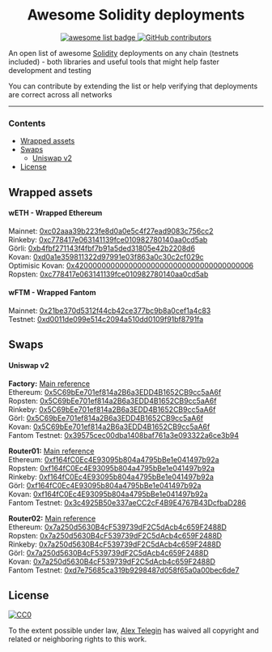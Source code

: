 <div align="center">
  <h1 align="center">Awesome Solidity deployments</h1>
  <p align="center">
    <a href="https://github.com/sindresorhus/awesome">
      <img alt="awesome list badge" src="https://cdn.rawgit.com/sindresorhus/awesome/d7305f38d29fed78fa85652e3a63e154dd8e8829/media/badge.svg">
    </a>
    <a href="https://github.com/drinkius/awesome-solidity-deployments/graphs/contributors">
      <img alt="GitHub contributors" src="https://img.shields.io/github/contributors/drinkius/awesome-solidity-deployments">
    </a>
  </p>
  
  <p align="left">An open list of awesome <a href="https://en.wikipedia.org/wiki/Solidity">Solidity</a> deployments on any chain (testnets included) - both libraries and useful tools that might help faster development and testing</p>
  <p align="left">You can contribute by extending the list or help verifying that deployments are correct across all networks</p>
  
</div>

---

### Contents
- [Wrapped assets](#wrapped-assets)
- [Swaps](#swaps)
  - [Uniswap v2](#uniswap-v2)
- [License](#license)

## Wrapped assets
#### wETH - Wrapped Ethereum
Mainnet: [0xc02aaa39b223fe8d0a0e5c4f27ead9083c756cc2](https://etherscan.io/address/0xc02aaa39b223fe8d0a0e5c4f27ead9083c756cc2#code)  
Rinkeby: [0xc778417e063141139fce010982780140aa0cd5ab](https://rinkeby.etherscan.io/address/0xc778417e063141139fce010982780140aa0cd5ab#code)  
Görli:  [0xb4fbf271143f4fbf7b91a5ded31805e42b2208d6](https://goerli.etherscan.io/address/0xb4fbf271143f4fbf7b91a5ded31805e42b2208d6#code)  
Kovan: [0xd0a1e359811322d97991e03f863a0c30c2cf029c](https://kovan.etherscan.io/address/0xd0a1e359811322d97991e03f863a0c30c2cf029c#code)  
Optimisic Kovan: [0x4200000000000000000000000000000000000006](https://optimistic.etherscan.io/address/0x4200000000000000000000000000000000000006)  
Ropsten: [0xc778417e063141139fce010982780140aa0cd5ab](https://ropsten.etherscan.io/address/0xc778417e063141139fce010982780140aa0cd5ab#code)  
#### wFTM - Wrapped Fantom
Mainnet: [0x21be370d5312f44cb42ce377bc9b8a0cef1a4c83](https://ftmscan.com/address/0x21be370d5312f44cb42ce377bc9b8a0cef1a4c83#code)  
Testnet: [0xd0011de099e514c2094a510dd0109f91bf8791fa](https://testnet.ftmscan.com/address/0xd0011de099e514c2094a510dd0109f91bf8791fa#code)  
## Swaps

#### Uniswap v2
**Factory:**
[Main reference](https://docs.uniswap.org/protocol/V2/reference/smart-contracts/factory)  
Ethereum: [0x5C69bEe701ef814a2B6a3EDD4B1652CB9cc5aA6f](https://etherscan.io/address/0x5C69bEe701ef814a2B6a3EDD4B1652CB9cc5aA6f#code)  
Ropsten: [0x5C69bEe701ef814a2B6a3EDD4B1652CB9cc5aA6f](https://ropsten.etherscan.io/address/0x5C69bEe701ef814a2B6a3EDD4B1652CB9cc5aA6f#code)  
Rinkeby: [0x5C69bEe701ef814a2B6a3EDD4B1652CB9cc5aA6f](https://rinkeby.etherscan.io/address/0x5C69bEe701ef814a2B6a3EDD4B1652CB9cc5aA6f#code)  
Görl: [0x5C69bEe701ef814a2B6a3EDD4B1652CB9cc5aA6f](https://goerli.etherscan.io/address/0x5C69bEe701ef814a2B6a3EDD4B1652CB9cc5aA6f#code)  
Kovan: [0x5C69bEe701ef814a2B6a3EDD4B1652CB9cc5aA6f](https://kovan.etherscan.io/address/0x5C69bEe701ef814a2B6a3EDD4B1652CB9cc5aA6f#code)  
Fantom Testnet: [0x39575cec00dba1408baf761a3e093322a6ce3b94](https://testnet.ftmscan.com/address/0x39575cec00dba1408baf761a3e093322a6ce3b94#code)  

**Router01:**
[Main reference](https://docs.uniswap.org/protocol/V2/reference/smart-contracts/router-01)  
Ethereum: [0xf164fC0Ec4E93095b804a4795bBe1e041497b92a](https://etherscan.io/address/0xf164fC0Ec4E93095b804a4795bBe1e041497b92a#code)  
Ropsten: [0xf164fC0Ec4E93095b804a4795bBe1e041497b92a](https://ropsten.etherscan.io/address/0xf164fC0Ec4E93095b804a4795bBe1e041497b92a#code)  
Rinkeby: [0xf164fC0Ec4E93095b804a4795bBe1e041497b92a](https://rinkeby.etherscan.io/address/0xf164fC0Ec4E93095b804a4795bBe1e041497b92a#code)  
Görl: [0xf164fC0Ec4E93095b804a4795bBe1e041497b92a](https://goerli.etherscan.io/address/0xf164fC0Ec4E93095b804a4795bBe1e041497b92a#code)  
Kovan: [0xf164fC0Ec4E93095b804a4795bBe1e041497b92a](https://kovan.etherscan.io/address/0xf164fC0Ec4E93095b804a4795bBe1e041497b92a#code)  
Fantom Testnet: [0x3c4925B50e337aeCC2cF4B9E4767B43DcfbaD286](https://testnet.ftmscan.com/address/0x3c4925b50e337aecc2cf4b9e4767b43dcfbad286#code)  

**Router02:**
[Main reference](https://docs.uniswap.org/protocol/V2/reference/smart-contracts/router-02)  
Ethereum: [0x7a250d5630B4cF539739dF2C5dAcb4c659F2488D](https://etherscan.io/address/0x7a250d5630B4cF539739dF2C5dAcb4c659F2488D#code)  
Ropsten: [0x7a250d5630B4cF539739dF2C5dAcb4c659F2488D](https://ropsten.etherscan.io/address/0x7a250d5630B4cF539739dF2C5dAcb4c659F2488D#code)  
Rinkeby: [0x7a250d5630B4cF539739dF2C5dAcb4c659F2488D](https://rinkeby.etherscan.io/address/0x7a250d5630B4cF539739dF2C5dAcb4c659F2488D#code)  
Görl: [0x7a250d5630B4cF539739dF2C5dAcb4c659F2488D](https://goerli.etherscan.io/address/0x7a250d5630B4cF539739dF2C5dAcb4c659F2488D#code)  
Kovan: [0x7a250d5630B4cF539739dF2C5dAcb4c659F2488D](https://kovan.etherscan.io/address/0x7a250d5630B4cF539739dF2C5dAcb4c659F2488D#code)  
Fantom Testnet: [0xd7e75685ca319b9298487d058f65a0a00bec6de7](https://testnet.ftmscan.com/address/0xd7e75685ca319b9298487d058f65a0a00bec6de7#code)  
## License

[![CC0](https://mirrors.creativecommons.org/presskit/buttons/88x31/svg/cc-zero.svg)](https://creativecommons.org/publicdomain/zero/1.0/)

To the extent possible under law, [Alex Telegin](https://github.com/drinkius) has waived all copyright and related or neighboring rights to this work.
